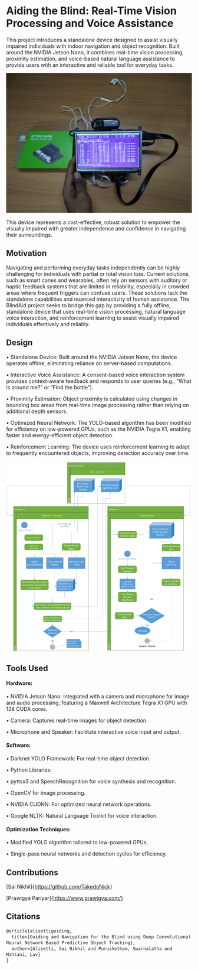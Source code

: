 # Aiding the Blind: Real-Time Vision Processing and Voice Assistance

This project introduces a standalone device designed to assist visually impaired individuals with indoor navigation and object recognition. Built around the NVIDIA Jetson Nano, it combines real-time vision processing, proximity estimation, and voice-based natural language assistance to provide users with an interactive and reliable tool for everyday tasks.

![Device Image](Prototype/IMG_20190915_224912.jpg "View of the Prototype Device")


This device represents a cost-effective, robust solution to empower the visually impaired with greater independence and confidence in navigating their surroundings.

## Motivation
Navigating and performing everyday tasks independently can be highly challenging for individuals with partial or total vision loss. Current solutions, such as smart canes and wearables, often rely on sensors with auditory or haptic feedback systems that are limited in reliability, especially in crowded areas where frequent triggers can confuse users. These solutions lack the standalone capabilities and nuanced interactivity of human assistance. The BlindAid project seeks to bridge this gap by providing a fully offline, standalone device that uses real-time vision processing, natural language voice interaction, and reinforcement learning to assist visually impaired individuals effectively and reliably.

## Design
•	Standalone Device: Built around the NVIDIA Jetson Nano, the device operates offline, eliminating reliance on server-based computations.

•	Interactive Voice Assistance: A consent-based voice interaction system provides context-aware feedback and responds to user queries (e.g., “What is around me?” or “Find the bottle”).

•	Proximity Estimation: Object proximity is calculated using changes in bounding box areas from real-time image processing rather than relying on additional depth sensors.

•	Optimized Neural Network: The YOLO-based algorithm has been modified for efficiency on low-powered GPUs, such as the NVIDIA Tegra X1, enabling faster and energy-efficient object detection.

•	Reinforcement Learning: The device uses reinforcement learning to adapt to frequently encountered objects, improving detection accuracy over time.

![Low Level Design](Prototype/dafd.png "Low Level Design Diagram")


## Tools Used
####	Hardware:
•	NVIDIA Jetson Nano: Integrated with a camera and microphone for image and audio processing, featuring a Maxwell Architecture Tegra X1 GPU with 128 CUDA cores.

•	Camera: Captures real-time images for object detection.

•	Microphone and Speaker: Facilitate interactive voice input and output.

####	Software:
•	Darknet YOLO Framework: For real-time object detection.

•	Python Libraries:

•	pyttsx3 and SpeechRecognition for voice synthesis and recognition.

•	OpenCV for image processing.

•	NVIDIA CUDNN: For optimized neural network operations.

•	Google NLTK: Natural Language Toolkit for voice interaction.

####	Optimization Techniques:
•	Modified YOLO algorithm tailored to low-powered GPUs.

•	Single-pass neural networks and detection cycles for efficiency.

## Contributions
[Sai Nikhil]{https://github.com/TakedoNick}

[Prawigya Pariyar]{https://www.prawigya.com/}

## Citations
```
@article{alisettiguiding,
  title={Guiding and Navigation for the Blind using Deep Convolutional Neural Network Based Predictive Object Tracking},
  author={Alisetti, Sai Nikhil and Purushotham, Swarnalatha and Mahtani, Lav}
}
```
